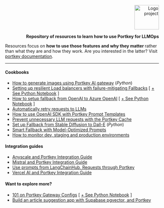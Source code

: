 <div align="right">
  <a href="#">
  	<img src="https://media.giphy.com/media/JIX9t2j0ZTN9S/giphy-downsized.gif" alt="Logo project" height="80" />
  </a>
  <br>
  <p>
     <b>Repository of resources to learn how to use Portkey for LLMOps</b>
     <br>
  </p>
</div>

Resources focus on <b>how to use those features and why they matter </b> rather than what they are and how they work. Are you interested in the latter? Visit <a href="https://portkey.ai/docs">portkey documentation</a>.

---

#### Cookbooks

- [How to generate images using Portkey AI gateway](./examples/image-generation.ipynb) (_Python_)
- [Setting up resilient Load balancers with failure-mitigating Fallbacks](./ai-gateway/resilient-loadbalancing-with-failure-mitigating-fallbacks.md) [ [+ See Python Notebook](./ai-gateway/resilient_loadbalancing_with_failure_mitigating_fallbacks.ipynb) ]
- [How to setup fallback from OpenAI to Azure OpenAI](./ai-gateway/how-to-setup-fallback-from-openai-to-azure-openai.md) [ [ + See Python Notebook](./ai-gateway/how_to_setup_fallback_from_openai_to_azure_openai.ipynb) ]
- [Automatically retry requests to LLMs](./ai-gateway/automatically-retry-requests-to-llms.md)
- [How to use OpenAI SDK with Portkey Prompt Templates](./ai-gateway/how-to-use-openai-sdk-with-portkey-prompt-templates.md)
- [Prevent unnecessary LLM requests with the Portkey Cache](./ai-gateway/prevent-unnecessary-llm-requests-with-the-portkey-cache.md)
- [Set up Fallback from Stable Diffusion to Dall-E](./ai-gateway/set-up-fallback-from-stable-diffusion-to-dall-e.ipynb) (_Python_)
- [Smart Fallback with Model-Optimized Prompts](./ai-gateway/smart-fallback-with-model-optimized-prompts.md)
- [How to monitor dev, staging and production environments](./product/how-to-monitor-dev-staging-and-production-environments.md)

#### Integration guides

- [Anyscale and Portkey Integration Guide](./integrations/anyscale-portkey.md)
- [Mistral and Portkey Integration Guide](./integrations/mistral-portkey.md)
- [Use prompts from LangChainHub, Requests through Portkey](./integrations/how-to-use-prompts-from-langchain-hub-and-requests-through-portkey.md)
- [Vercel AI and Portkey Integration Guide](./integrations/integrations/vercel-ai-sdk-and-portkey-integration-guide.md)

#### Want to explore more?

- [101 on Portkey Gateway Configs](./product/101-portkey-gateway-configs.md) [ [+ See Python Notebook](./product/101_portkey_gateway_configs.ipynb) ]
- [Build an article suggestion app with Supabase pgvector, and Portkey](./examples/build-an-article-suggestion-app-with-supabase-pgvector-and-portkey.md)
